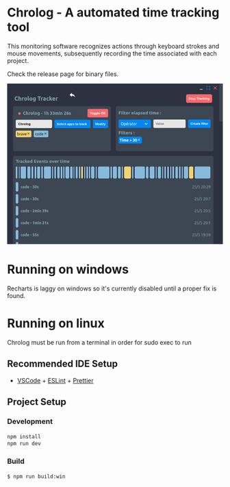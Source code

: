 # Chrolog - A automated time tracking tool

This monitoring software recognizes actions through keyboard strokes and mouse movements, subsequently recording the time associated with each project.

Check the release page for binary files.

![Project Details](./ProjectEdit.png)

# Running on windows

Recharts is laggy on windows so it's currently disabled until a proper fix is found.

# Running on linux

Chrolog must be run from a terminal in order for sudo exec to run

## Recommended IDE Setup

- [VSCode](https://code.visualstudio.com/) + [ESLint](https://marketplace.visualstudio.com/items?itemName=dbaeumer.vscode-eslint) + [Prettier](https://marketplace.visualstudio.com/items?itemName=esbenp.prettier-vscode)

## Project Setup

### Development

```bash
npm install
npm run dev
```

### Build

```bash
$ npm run build:win
```

